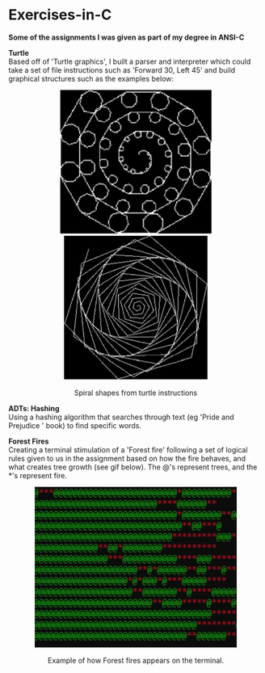 # Exercises-in-C
<b>Some of the assignments I was given as part of my degree in ANSI-C</b>

<b>Turtle</b><br />
Based off of 'Turtle graphics', I built a parser and interpreter which could take a set of file instructions such as 'Forward 30, Left 45' and build graphical structures such as the examples below: 
<p align="center">
  <img src="images/spiral_1.PNG" width="300" alt="Spiral 1"/>
  <img src="images/spiral_2.PNG" width="285" alt="Spiral 2"/>
</p>

<p align="center">
  Spiral shapes from turtle instructions

<b>ADTs: Hashing</b><br />
Using a hashing algorithm that searches through text (eg 'Pride and Prejudice ' book) to find specific words. 

<b>Forest Fires</b><br />
Creating a terminal stimulation of a 'Forest fire' following a set of logical rules given to us in the assignment based on how the fire behaves, and what creates tree growth (see gif below). The @'s represent trees, and the \*'s represent fire. 

<p align="center">
  <img src="images/fire.gif" width="400" alt="Forest fire gif"/>
</p>

<p align="center">
  Example of how Forest fires appears on the terminal.
</p>



